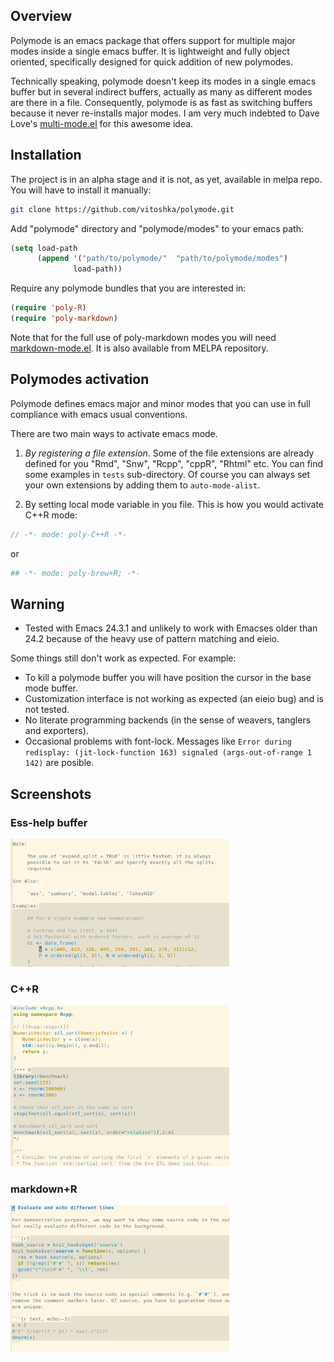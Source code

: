 
## Overview

Polymode is an emacs package that offers support for multiple major modes inside
a single emacs buffer. It is lightweight and fully object oriented, specifically
designed for quick addition of new polymodes.

Technically speaking, polymode doesn't keep its modes in a single emacs buffer
but in several indirect buffers, actually as many as different modes are there
in a file. Consequently, polymode is as fast as switching buffers because it
never re-installs major modes. I am very much indebted to Dave Love's
[multi-mode.el](http://www.loveshack.ukfsn.org/emacs/multi-mode.el) for this
awesome idea.


## Installation 

The project is in an alpha stage and it is not, as yet, available in melpa
repo. You will have to install it manually:

```sh
git clone https://github.com/vitoshka/polymode.git
```

Add "polymode" directory and "polymode/modes" to your emacs path:

```lisp 
(setq load-path
      (append '("path/to/polymode/"  "path/to/polymode/modes")
              load-path))
```

Require any polymode bundles that you are interested in:

```lisp
(require 'poly-R)
(require 'poly-markdown)
```

Note that for the full use of poly-markdown modes you will need
[markdown-mode.el](http://jblevins.org/projects/markdown-mode/). It is also
available from MELPA repository.


## Polymodes activation

Polymode defines emacs major and minor modes that you can use in full compliance
with emacs usual conventions.

There are two main ways to activate emacs mode. 

   1. _By registering a file extension_. Some of the file extensions are already
defined for you "Rmd", "Snw", "Rcpp", "cppR", "Rhtml" etc. You can find some
examples in `tests` sub-directory. Of course you can always set your own
extensions by adding them to `auto-mode-alist`.

   1. By setting local mode variable in you file. This is how you would activate C++R mode:
   
   ```c++
   // -*- mode: poly-C++R -*-
   ```
   or 
   ```sh
   ## -*- mode: poly-brew+R; -*-
   ```


<!-- ## Naming conventions  -->

<!-- The core polymode object and modes are usually named as "engine+submode", or -->
<!-- "base_mode+submode" like "noweb+R", "markdown+R", "C++R" and "R++C".  -->

<!-- todo: more to come on this ... need to define object hierarchy for the full story. -->


## Warning

   * Tested with Emacs 24.3.1 and unlikely to work with Emacses older
     than 24.2 because of the heavy use of pattern matching and eieio.
   
Some things still don't work as expected. For example:
    
   * To kill a polymode buffer you will have position the cursor in the base mode buffer. 
   * Customization interface is not working as expected (an eieio bug) and is
     not tested. 
   * No literate programming backends (in the sense of weavers, tanglers and
     exporters).
   * Occasional problems with font-lock. Messages like `Error during
     redisplay: (jit-lock-function 163) signaled (args-out-of-range 1
     142)` are posible.
     
     
## Screenshots

### Ess-help buffer

<img src="img/ess-help.png" width="350px"/>

### C++R
<img src="img/cppR.png" width="350px"/>

### markdown+R

<img src="img/Rmd.png" width="350px"/>




